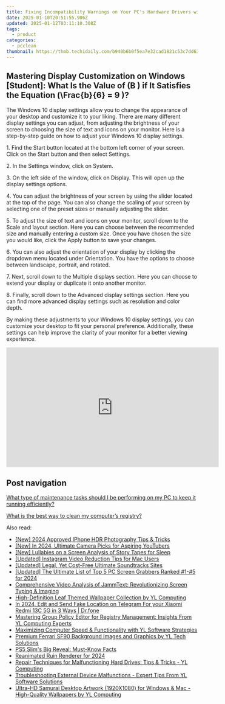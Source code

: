 ```yaml
---
title: Fixing Incompatibility Warnings on Your PC's Hardware Drivers with Expert Advice From YL Software
date: 2025-01-10T20:51:55.906Z
updated: 2025-01-12T03:11:10.308Z
tags:
  - product
categories:
  - pcclean
thumbnail: https://thmb.techidaily.com/b940b6b0f5ea7e32cad1821c53c7dd63eece1d15c1851d2a65f8ffeb1e28c4c2.jpg
---
```


## Mastering Display Customization on Windows [Student]: What Is the Value of \(B \) if It Satisfies the Equation \(\Frac{b}{6} = 9 \)?

The Windows 10 display settings allow you to change the appearance of your desktop and customize it to your liking. There are many different display settings you can adjust, from adjusting the brightness of your screen to choosing the size of text and icons on your monitor. Here is a step-by-step guide on how to adjust your Windows 10 display settings. 

1\. Find the Start button located at the bottom left corner of your screen. Click on the Start button and then select Settings.

2\. In the Settings window, click on System.

3\. On the left side of the window, click on Display. This will open up the display settings options. 

4\. You can adjust the brightness of your screen by using the slider located at the top of the page. You can also change the scaling of your screen by selecting one of the preset sizes or manually adjusting the slider.

5\. To adjust the size of text and icons on your monitor, scroll down to the Scale and layout section. Here you can choose between the recommended size and manually entering a custom size. Once you have chosen the size you would like, click the Apply button to save your changes.

6\. You can also adjust the orientation of your display by clicking the dropdown menu located under Orientation. You have the options to choose between landscape, portrait, and rotated.

7\. Next, scroll down to the Multiple displays section. Here you can choose to extend your display or duplicate it onto another monitor.

8\. Finally, scroll down to the Advanced display settings section. Here you can find more advanced display settings such as resolution and color depth. 

By making these adjustments to your Windows 10 display settings, you can customize your desktop to fit your personal preference. Additionally, these settings can help improve the clarity of your monitor for a better viewing experience.

<!-- affiliate ads begin -->
<iframe width="560" height="315" src="https://www.youtube.com/embed/tPgf_wSdhS8?si=BHoH1ryaxmwk-8FV" title="YouTube video player" frameborder="0" allow="accelerometer; autoplay; clipboard-write; encrypted-media; gyroscope; picture-in-picture; web-share" referrerpolicy="strict-origin-when-cross-origin" allowfullscreen></iframe>
<!-- affiliate ads end -->

## Post navigation

[What type of maintenance tasks should I be performing on my PC to keep it running efficiently?](https://tools.techidaily.com/pcclean/products/)

[What is the best way to clean my computer’s registry?](https://tools.techidaily.com/pcclean/products/)

<ins class="adsbygoogle"
     style="display:block"
     data-ad-format="autorelaxed"
     data-ad-client="ca-pub-7571918770474297"
     data-ad-slot="1223367746"></ins>

<ins class="adsbygoogle"
     style="display:block"
     data-ad-client="ca-pub-7571918770474297"
     data-ad-slot="8358498916"
     data-ad-format="auto"
     data-full-width-responsive="true"></ins>

<span class="atpl-alsoreadstyle">Also read:</span>
<div><ul>
<li><a href="https://article-tips.techidaily.com/new-2024-approved-iphone-hdr-photography-tips-and-tricks/"><u>[New] 2024 Approved IPhone HDR Photography Tips & Tricks</u></a></li>
<li><a href="https://youtube-webster.techidaily.com/n-2024-ultimate-camera-picks-for-aspiring-youtubers/"><u>[New] In 2024, Ultimate Camera Picks for Aspiring YouTubers</u></a></li>
<li><a href="https://extra-guidance.techidaily.com/new-lullabies-on-a-screen-analysis-of-story-tapes-for-sleep/"><u>[New] Lullabies on a Screen Analysis of Story Tapes for Sleep</u></a></li>
<li><a href="https://instagram-video-files.techidaily.com/updated-instagram-video-reduction-tips-for-mac-users/"><u>[Updated] Instagram Video Reduction Tips for Mac Users</u></a></li>
<li><a href="https://article-files.techidaily.com/updated-legal-yet-cost-free-ultimate-soundtracks-sites/"><u>[Updated] Legal, Yet Cost-Free Ultimate Soundtracks Sites</u></a></li>
<li><a href="https://screen-sharing-recording.techidaily.com/updated-the-ultimate-list-of-top-5-pc-screen-grabbers-ranked-1-5-for-2024/"><u>[Updated] The Ultimate List of Top 5 PC Screen Grabbers Ranked #1-#5 for 2024</u></a></li>
<li><a href="https://discover-bits.techidaily.com/comprehensive-video-analysis-of-jammtext-revolutionizing-screen-typing-and-imaging/"><u>Comprehensive Video Analysis of JammText: Revolutionizing Screen Typing & Imaging</u></a></li>
<li><a href="https://discover-bits.techidaily.com/high-definition-leaf-themed-wallpaper-collection-by-yl-computing/"><u>High-Definition Leaf Themed Wallpaper Collection by YL Computing</u></a></li>
<li><a href="https://location-social.techidaily.com/in-2024-edit-and-send-fake-location-on-telegram-for-your-xiaomi-redmi-13c-5g-in-3-ways-drfone-by-drfone-virtual-android/"><u>In 2024, Edit and Send Fake Location on Telegram For your Xiaomi Redmi 13C 5G in 3 Ways | Dr.fone</u></a></li>
<li><a href="https://discover-bits.techidaily.com/mastering-group-policy-editor-for-registry-management-insights-from-yl-computing-experts/"><u>Mastering Group Policy Editor for Registry Management: Insights From YL Computing Experts</u></a></li>
<li><a href="https://discover-bits.techidaily.com/maximizing-computer-speed-and-functionality-with-yl-software-strategies/"><u>Maximizing Computer Speed & Functionality with YL Software Strategies</u></a></li>
<li><a href="https://discover-bits.techidaily.com/premium-ferrari-sf90-background-images-and-graphics-by-yl-tech-solutions/"><u>Premium Ferrari SF90 Background Images and Graphics by YL Tech Solutions</u></a></li>
<li><a href="https://games-able.techidaily.com/ps5-slims-big-reveal-must-know-facts/"><u>PS5 Slim's Big Reveal: Must-Know Facts</u></a></li>
<li><a href="https://extra-approaches.techidaily.com/reanimated-ruin-renderer-for-2024/"><u>Reanimated Ruin Renderer for 2024</u></a></li>
<li><a href="https://discover-bits.techidaily.com/repair-techniques-for-malfunctioning-hard-drives-tips-and-tricks-yl-computing/"><u>Repair Techniques for Malfunctioning Hard Drives: Tips & Tricks - YL Computing</u></a></li>
<li><a href="https://discover-bits.techidaily.com/troubleshooting-external-device-malfunctions-expert-tips-from-yl-software-solutions/"><u>Troubleshooting External Device Malfunctions - Expert Tips From YL Software Solutions</u></a></li>
<li><a href="https://discover-bits.techidaily.com/ultra-hd-samurai-desktop-artwork-1920x1080-for-windows-and-mac-high-quality-wallpapers-by-yl-computing/"><u>Ultra-HD Samurai Desktop Artwork (1920X1080) for Windows & Mac - High-Quality Wallpapers by YL Computing</u></a></li>
</ul></div>

